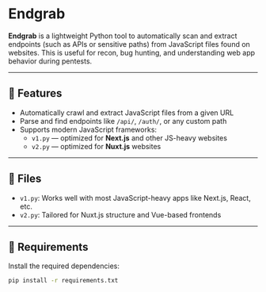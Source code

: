 # Endgrab

**Endgrab** is a lightweight Python tool to automatically scan and extract endpoints (such as APIs or sensitive paths) from JavaScript files found on websites. This is useful for recon, bug hunting, and understanding web app behavior during pentests.

---

## 🔧 Features

- Automatically crawl and extract JavaScript files from a given URL
- Parse and find endpoints like `/api/`, `/auth/`, or any custom path
- Supports modern JavaScript frameworks:
  - `v1.py` — optimized for **Next.js** and other JS-heavy websites
  - `v2.py` — optimized for **Nuxt.js** websites

---

## 📂 Files

- `v1.py`: Works well with most JavaScript-heavy apps like Next.js, React, etc.
- `v2.py`: Tailored for Nuxt.js structure and Vue-based frontends

---

## 🧪 Requirements

Install the required dependencies:

```bash
pip install -r requirements.txt
